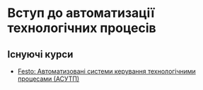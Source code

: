# Вступ до автоматизації технологічних процесів



## Існуючі курси

- [Festo: Автоматизовані системи керування технологічними процесами (АСУТП)](https://www.festo.com/cms/ru-uk_ua/76087.htm)